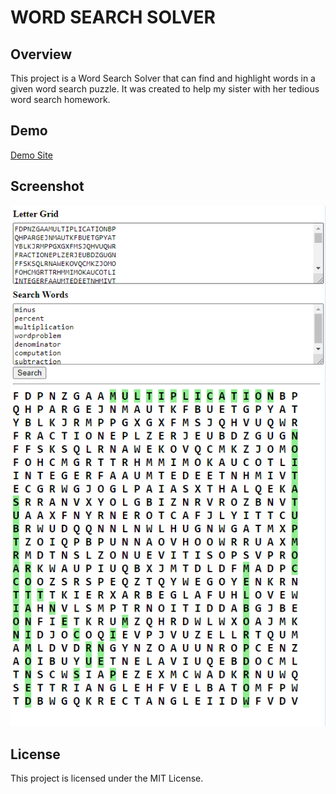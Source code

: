 # WORD SEARCH SOLVER

## Overview

This project is a Word Search Solver that can find and highlight words in a given word search puzzle. It was created to help my sister with her tedious word search homework.

## Demo

[Demo Site](https://wztech0192.github.io/word-search-solver/)

## Screenshot

![Word Search Solver Screenshot](./doc/screenshot.png)

## License

This project is licensed under the MIT License.
